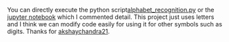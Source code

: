 
You can directly execute the python script[alphabet_recognition.py](https://github.com/Quan-Sun/Practice-for-Interesting-Projects/blob/master/Alphabet%20Recognition%20Through%20Gestures/alphabet_recognition.py) or the [jupyter notebook](https://github.com/Quan-Sun/Practice-for-Interesting-Projects/blob/master/Alphabet%20Recognition%20Through%20Gestures/Alphabet_Recognition_Through_Gestures.ipynb) which I commented detail. This project just uses letters and I think we can modify code easily for using it for other symbols such as digits. Thanks for [akshaychandra21](https://github.com/akshaychandra21/Alphabet_Recognition_Gestures#execution).

